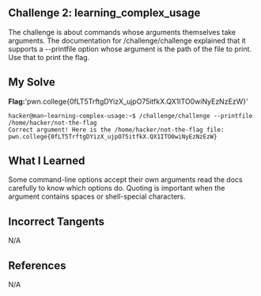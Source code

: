 ## Challenge 2: learning_complex_usage

The challenge is about commands whose arguments themselves take arguments. 
The documentation for /challenge/challenge explained that it supports a --printfile option whose 
argument is the path of the file to print. Use that to print the flag.


## My Solve
**Flag:**'pwn.college{0fLT5TrftgDYizX_ujpO75itfkX.QX1ITO0wiNyEzNzEzW}'

```
hacker@man~learning-complex-usage:~$ /challenge/challenge --printfile /home/hacker/not-the-flag
Correct argument! Here is the /home/hacker/not-the-flag file:
pwn.college{0fLT5TrftgDYizX_ujpO75itfkX.QX1ITO0wiNyEzNzEzW}
```

## What I Learned

Some command-line options accept their own arguments read the docs carefully to know which options do.
Quoting is important when the argument contains spaces or shell-special characters.


## Incorrect Tangents

N/A


## References

N/A
